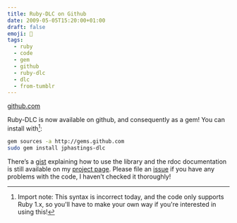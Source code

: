 ```yaml
---
title: Ruby-DLC on Github
date: 2009-05-05T15:20:00+01:00
draft: false
emoji: 🐙
tags:
  - ruby
  - code
  - gem
  - github
  - ruby-dlc
  - dlc
  - from-tumblr
---
```


[github.com](https://github.com/jphastings/ruby-DLC)

Ruby-DLC is now available on github, and consequently as a gem! You can install with[^1]:

```sh
gem sources -a http://gems.github.com
sudo gem install jphastings-dlc
```

There’s a [gist](https://gist.github.com/jphastings/106978) explaining how to use the library and the rdoc documentation is still available on my [project page](https://github.com/jphastings/ruby-DLC). Please file an [issue](https://github.com/jphastings/ruby-DLC/issues) if you have any problems with the code, I haven’t checked it thoroughly!

[^1]: Import note: This syntax is incorrect today, and the code only supports Ruby 1.x, so you'll have to make your own way if you're interested in using this!
